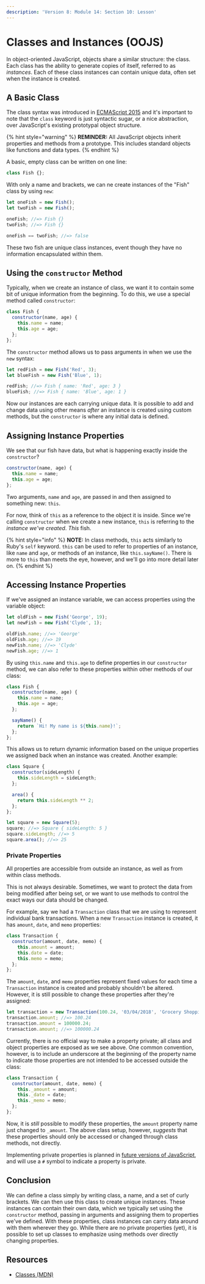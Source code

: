 ```yaml
---
description: 'Version 8: Module 14: Section 10: Lesson'
---
```


# Classes and Instances \(OOJS\)

In object-oriented JavaScript, objects share a similar structure: the class. Each class has the ability to generate copies of itself, referred to as _instances_. Each of these class instances can contain unique data, often set when the instance is created.

## A Basic Class

The class syntax was introduced in [ECMAScript 2015](https://www.w3schools.com/js/js_es6.asp) and it's important to note that the `class` keyword is just syntactic sugar, or a nice abstraction, over JavaScript's existing prototypal object structure.

{% hint style="warning" %}
**REMINDER:** All JavaScript objects inherit properties and methods from a prototype. This includes standard objects like functions and data types.
{% endhint %}

A basic, empty class can be written on one line:

```javascript
class Fish {};
```

With only a name and brackets, we can ne create instances of the "Fish" class by using `new`:

```javascript
let oneFish = new Fish();
let twoFish = new Fish();

oneFish; //=> Fish {}
twoFish; //=> Fish {}

oneFish == twoFish; //=> false
```

These two fish are unique class instances, event though they have no information encapsulated within them.

## Using the `constructor` Method

Typically, when we create an instance of class, we want it to contain some bit of unique information from the beginning. To do this, we use a special method called `constructor`:

```javascript
class Fish {
  constructor(name, age) {
    this.name = name;
    this.age = age;
  };
};
```

The `constructor` method allows us to pass arguments in when we use the `new` syntax:

```javascript
let redFish = new Fish('Red', 3);
let blueFish = new Fish('Blue', 1);

redFish; //=> Fish { name: 'Red', age: 3 }
blueFish; //=> Fish { name: 'Blue', age: 1 }
```

Now our instances are each carrying unique data. It is possible to add and change data using other means _after_ an instance is created using custom methods, but the `constructor` is where any initial data is defined.

## Assigning Instance Properties

We see that our fish have data, but what is happening exactly inside the `constructor`?

```javascript
constructor(name, age) {
  this.name = name;
  this.age = age;
};
```

Two arguments, `name` and `age`, are passed in and then assigned to something new: `this`.

For now, think of `this` as a reference to the object it is inside. Since we're calling `constructor` when we create a new instance, `this` is referring to the _instance we've created_. _This_ fish.

{% hint style="info" %}
**NOTE:** In class methods, `this` acts similarly to Ruby's `self` keyword. `this` can be used to refer to properties of an instance, like `name` and `age`, or methods of an instance, like `this.sayName()`. There is more to `this` than meets the eye, however, and we'll go into more detail later on.
{% endhint %}

## Accessing Instance Properties

If we've assigned an instance variable, we can access properties using the variable object:

```javascript
let oldFish = new Fish('George', 19);
let newFish = new Fish('Clyde', 1);

oldFish.name; //=> 'George'
oldFish.age; //=> 19
newFish.name; //=> 'Clyde'
newFish.age; //=> 1
```

By using `this.name` and `this.age` to define properties in our `constructor` method, we can also refer to these properties within other methods of our class:

```javascript
class Fish {
  constructor(name, age) {
    this.name = name;
    this.age = age;
  };

  sayName() {
    return `Hi! My name is ${this.name}!`;
  };
};
```

This allows us to return dynamic information based on the unique properties we assigned back when an instance was created. Another example:

```javascript
class Square {
  constructor(sideLength) {
    this.sideLength = sideLength;
  };

  area() {
    return this.sideLength ** 2;
  };
};

let square = new Square(5);
square; //=> Square { sideLength: 5 }
square.sideLength; //=> 5
square.area(); //=> 25
```

### Private Properties

All properties are accessible from outside an instance, as well as from within class methods.

This is not always desirable. Sometimes, we want to protect the data from being modified after being set, or we want to use methods to control the exact ways our data should be changed.

For example, say we had a `Transaction` class that we are using to represent individual bank transactions. When a new `Transaction` instance is created, it has `amount`, `date`, and `memo` properties:

```javascript
class Transaction {
  constructor(amount, date, memo) {
    this.amount = amount;
    this.date = date;
    this.memo = memo;
  };
};
```

The `amount`, `date`, and `memo` properties represent fixed values for each time a `Transaction` instance is created and probably shouldn't be altered. However, it is still possible to change these properties after they're assigned:

```javascript
let transaction = new Transaction(100.24, '03/04/2018', 'Grocery Shopping');
transaction.amount; //=> 100.24
transaction.amount = 100000.24;
transaction.amount; //=> 100000.24
```

Currently, there is no official way to make a property private; all class and object properties are exposed as we see above. One common convention, however, is to include an underscore at the beginning of the property name to indicate those properties are not intended to be accessed outside the class:

```javascript
class Transaction {
  constructor(amount, date, memo) {
    this._amount = amount;
    this._date = date;
    this._memo = memo;
  };
};
```

Now, it is _still_ possible to modify these properties, the `amount` property name just changed to `_amount`. The above class setup, however, _suggests_ that these properties should only be accessed or changed through class methods, not directly.

Implementing private properties is planned in [future versions of JavaScript](https://www.sitepoint.com/javascript-private-class-fields/), and will use a `#` symbol to indicate a property is private.

## Conclusion

We can define a class simply by writing class, a name, and a set of curly brackets. We can then use this class to create unique instances. These instances can contain their own data, which we typically set using the `constructor` method, passing in arguments and assigning them to properties we've defined. With these properties, class instances can carry data around with them wherever they go. While there are no private properties \(yet\), it is possible to set up classes to emphasize using methods over directly changing properties.

## Resources

* [Classes \(MDN\)](https://developer.mozilla.org/en-US/docs/Web/JavaScript/Reference/Classes)


